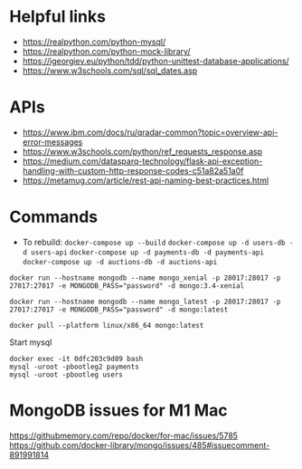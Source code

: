 # Helpful links

* https://realpython.com/python-mysql/
* https://realpython.com/python-mock-library/
* https://igeorgiev.eu/python/tdd/python-unittest-database-applications/
* https://www.w3schools.com/sql/sql_dates.asp


# APIs

* https://www.ibm.com/docs/ru/qradar-common?topic=overview-api-error-messages
* https://www.w3schools.com/python/ref_requests_response.asp
* https://medium.com/datasparq-technology/flask-api-exception-handling-with-custom-http-response-codes-c51a82a51a0f
* https://metamug.com/article/rest-api-naming-best-practices.html

# Commands


* To rebuild: `docker-compose up --build`
`docker-compose up -d users-db -d users-api`
`docker-compose up -d payments-db -d payments-api`
`docker-compose up -d auctions-db -d auctions-api `

`docker run --hostname mongodb --name mongo_xenial -p 28017:28017 -p 27017:27017 -e MONGODB_PASS="password" -d mongo:3.4-xenial`

`docker run --hostname mongodb --name mongo_latest -p 28017:28017 -p 27017:27017 -e MONGODB_PASS="password" -d mongo:latest`

`docker pull --platform linux/x86_64 mongo:latest`

Start mysql

```
docker exec -it 0dfc203c9d89 bash
mysql -uroot -pbootleg2 payments
mysql -uroot -pbootleg users
```

# MongoDB issues for M1 Mac

https://githubmemory.com/repo/docker/for-mac/issues/5785
https://github.com/docker-library/mongo/issues/485#issuecomment-891991814
